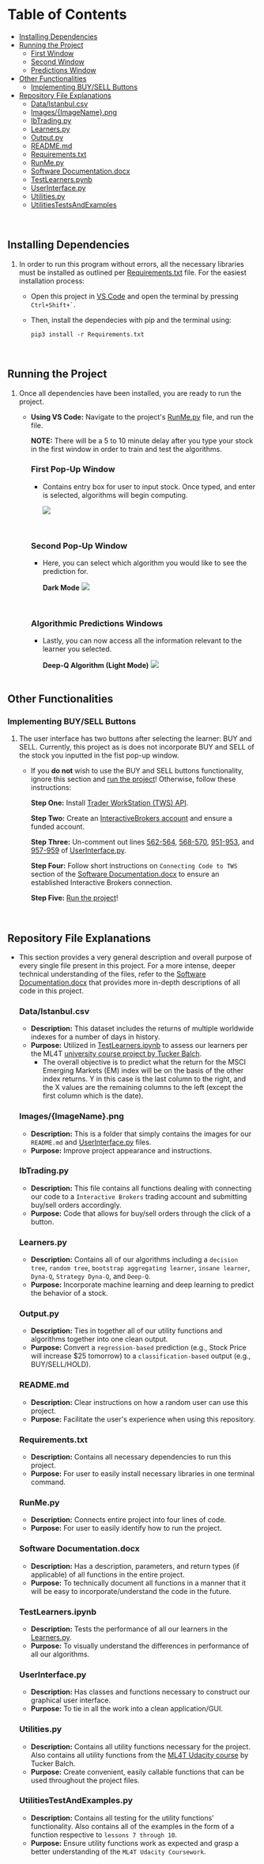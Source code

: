 # Table of Contents
- [Installing Dependencies ](#installing-dependencies-)
- [Running the Project](#running-the-project)
  - [First Window](#first-pop-up-window)
  - [Second Window](#second-pop-up-window)
  - [Predictions Window](#algorithmic-predictions-windows)
- [Other Functionalities](#other-functionalities)
  - [Implementing BUY/SELL Buttons](#implementing-more-buttons)
- [Repository File Explanations](#repository-file-explanations)
  - [Data/Istanbul.csv](#dataistanbulcsv)
  - [Images/{ImageName}.png](#imagesimagenamepng)
  - [IbTrading.py](#ibtradingpy)
  - [Learners.py](#learnerspy)
  - [Output.py](#outputpy)
  - [README.md](#readmemd)
  - [Requirements.txt](#requirementstxt)
  - [RunMe.py](#runmepy)
  - [Software Documentation.docx](#software-documentationdocx)
  - [TestLearners.pynb](#testlearnersipynb)
  - [UserInterface.py](#userinterfacepy)
  - [Utilities.py](#utilitiespy)
  - [UtilitiesTestsAndExamples](#utilitiestestandexamplespy)

<br>

## Installing Dependencies <a name="Introduction"></a>
1. In order to run this program without errors, all the necessary libraries must be installed as outlined per [Requirements.txt](https://github.com/dannyleall/StockMarketTraderBot/blob/main/Requirements.txt) file. For the easiest installation process: 
   - Open this project in [VS Code](https://code.visualstudio.com/download) and open the terminal by pressing 
``
Ctrl+Shift+`
``.
   - Then, install the dependecies with pip and the terminal using:
  
     ```
     pip3 install -r Requirements.txt
     ```
<br>

## Running the Project
1. Once all dependencies have been installed, you are ready to run the project.
    - **Using VS Code:** Navigate to the project's [RunMe.py]([##RunMe.py](https://github.com/dannyleall/StockMarketTraderBot/blob/main/RunMe.py)) file, and run the file. 
        
        **NOTE:** There will be a 5 to 10 minute delay after you type your stock in the first window in order to train and test the algorithms.
        <br>

        ### First Pop-Up Window
        - Contains entry box for user to input stock. Once typed, and enter is selected, algorithms will begin computing.
  
          ![](Images/FirstWindow.png)
          
          <br>

        ### Second Pop-Up Window
        - Here, you can select which algorithm you would like to see the prediction for.
        
            **Dark Mode**
          ![](Images/DarkSecondWindow.png)

          <br>

        ### Algorithmic Predictions Windows
        - Lastly, you can now access all the information relevant to the learner you selected.
 
            **Deep-Q Algorithm (Light Mode)**
          ![](Images/LightLastWindow.png)  
          <br>

## Other Functionalities
### Implementing BUY/SELL Buttons
1. The user interface has two buttons after selecting the learner: BUY and SELL. Currently, this project as is does not incorporate BUY and SELL of the stock you inputted in the fist pop-up window.

    - If you **do not** wish to use the BUY and SELL buttons functionality, ignore this section and [run the project](#running-the-project)! Otherwise, follow these instructions:
    
        **Step One:** Install [Trader WorkStation (TWS) API](https://www.interactivebrokers.com/en/trading/tws.php#tws-software).
        
        **Step Two:** Create an [InteractiveBrokers account](https://gdcdyn.interactivebrokers.com/Universal/Application) and ensure a funded account.

        **Step Three:** Un-comment out lines [562-564](https://github.com/dannyleall/StockMarketTraderBot/blob/main/UserInterface.py#L562-L564), [568-570](https://github.com/dannyleall/StockMarketTraderBot/blob/main/UserInterface.py#L568-L570), [951-953](https://github.com/dannyleall/StockMarketTraderBot/blob/main/UserInterface.py#L951-L953), and [957-959](https://github.com/dannyleall/StockMarketTraderBot/blob/main/UserInterface.py#L951-L953) of [UserInterface.py](https://github.com/dannyleall/StockMarketTraderBot/blob/main/UserInterface.py).

        **Step Four:** Follow short instructions on `Connecting Code to TWS` section of the [Software Documentation.docx](https://github.com/dannyleall/StockMarketTraderBot/blob/main/Software%20Documentation.docx) to ensure an established Interactive Brokers connection.

        **Step Five:** [Run the project](#running-the-project)!

<br>

## Repository File Explanations
- This section provides a very general description and overall purpose of every single file present in this project. For a more intense, deeper technical understanding of the files, refer to the [Software Documentation.docx](https://github.com/dannyleall/StockMarketTraderBot/blob/main/Software%20Documentation.docx) that provides more in-depth descriptions of all code in this project.


   ### Data/Istanbul.csv
  - **Description:** This dataset includes the returns of multiple worldwide indexes for a number of days in history. 
  - **Purpose:** Utilized in [TestLearners.ipynb](https://github.com/dannyleall/StockMarketTraderBot/blob/main/TestLearners.ipynb) to assess our learners per the ML4T [university course project by Tucker Balch](https://quantsoftware.gatech.edu/Spring_2020_Project_3:_Assess_Learners).
    - The overall objective is to predict what the return for the MSCI Emerging Markets (EM) index will be on the basis of the other index returns. Y in this case is the last column to the right, and the X values are the remaining columns to the left (except the first column which is the date).

   ### Images/{ImageName}.png
  - **Description:** This is a folder that simply contains the images for our `README.md` and [UserInterface.py](https://github.com/dannyleall/StockMarketTraderBot/blob/main/UserInterface.py) files. 
  - **Purpose:** Improve project appearance and instructions.

   ### IbTrading.py
  - **Description:** This file contains all functions dealing with connecting our code to a `Interactive Brokers` trading account and submitting buy/sell orders accordingly.
  - **Purpose:** Code that allows for buy/sell orders through the click of a button.

   ### Learners.py
  - **Description:** Contains all of our algorithms including a `decision tree`, `random tree`, `bootstrap aggregating learner`, `insane learner`, `Dyna-Q`, `Strategy Dyna-Q`, and `Deep-Q`.
  - **Purpose:** Incorporate machine learning and deep learning to predict the behavior of a stock.

   ### Output.py
  - **Description:** Ties in together all of our utility functions and algorithms together into one clean output. 
  - **Purpose:** Convert a `regression-based` prediction (e.g., Stock Price will increase $25 tomorrow) to a `classification-based` output (e.g., BUY/SELL/HOLD).

   ### README.md
  - **Description:** Clear instructions on how a random user can use this project. 
  - **Purpose:** Facilitate the user's experience when using this repository.

   ### Requirements.txt
  - **Description:** Contains all necessary dependencies to run this project. 
  - **Purpose:** For user to easily install necessary libraries in one terminal command.
  
   ### RunMe.py
  - **Description:** Connects entire project into four lines of code. 
  - **Purpose:** For user to easily identify how to run the project.

   ### Software Documentation.docx
  - **Description:** Has a description, parameters, and return types (if applicable) of all functions in the entire project. 
  - **Purpose:** To technically document all functions in a manner that it will be easy to incorporate/understand the code in the future.

   ### TestLearners.ipynb
  - **Description:** Tests the performance of all our learners in the [Learners.py](https://github.com/dannyleall/StockMarketTraderBot/blob/main/Learners.py). 
  - **Purpose:** To visually understand the differences in performance of all our algorithms.

   ### UserInterface.py
  - **Description:** Has classes and functions necessary to construct our graphical user interface. 
  - **Purpose:** To tie in all the work into a clean application/GUI.

   ### Utilities.py
  - **Description:** Contains all utility functions necessary for the project. Also contains all utility functions from the [ML4T Udacity course](https://www.udacity.com/course/machine-learning-for-trading--ud501) by Tucker Balch. 
  - **Purpose:** Create convenient, easily callable functions that can be used throughout the project files. 

   ### UtilitiesTestAndExamples.py
  - **Description:** Contains all testing for the utility functions' functionality. Also contains all of the examples in the form of a function respective to `lessons 7 through 10`. 
  - **Purpose:** Ensure utility functions work as expected and grasp a better understanding of the `ML4T Udacity Coursework`.
